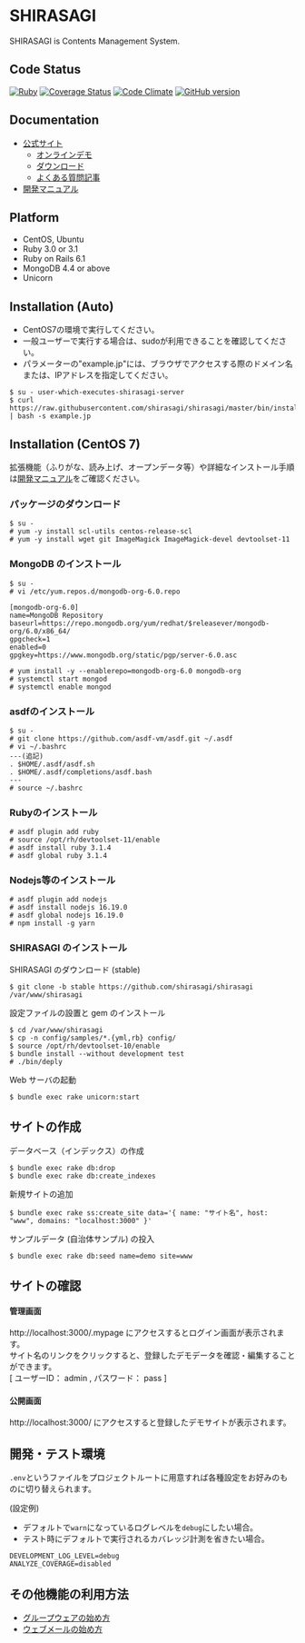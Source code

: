 SHIRASAGI
=========

SHIRASAGI is Contents Management System.

Code Status
-----------

[![Ruby](https://github.com/shirasagi/shirasagi/actions/workflows/ruby.yml/badge.svg)](https://github.com/shirasagi/shirasagi/actions/workflows/ruby.yml)
[![Coverage Status](https://coveralls.io/repos/shirasagi/shirasagi/badge.png)](https://coveralls.io/r/shirasagi/shirasagi)
[![Code Climate](https://api.codeclimate.com/v1/badges/e6274965ec75ce8fd605/test_coverage)](https://codeclimate.com/github/shirasagi/shirasagi/test_coverage)
[![GitHub version](https://badge.fury.io/gh/shirasagi%2Fshirasagi.svg)](http://badge.fury.io/gh/shirasagi%2Fshirasagi)

Documentation
-------------

- [公式サイト](http://ss-proj.org/)
    - [オンラインデモ](https://www.ss-proj.org/download/demo.html)
    - [ダウンロード](https://www.ss-proj.org/download/)
    - [よくある質問記事](https://www.ss-proj.org/faq/docs/)
- [開発マニュアル](http://shirasagi.github.io/)

Platform
--------

- CentOS, Ubuntu
- Ruby 3.0 or 3.1
- Ruby on Rails 6.1
- MongoDB 4.4 or above
- Unicorn

Installation (Auto)
-------------------

- CentOS7の環境で実行してください。<br />
- 一般ユーザーで実行する場合は、sudoが利用できることを確認してください。<br />
- パラメーターの"example.jp"には、ブラウザでアクセスする際のドメイン名または、IPアドレスを指定してください。<br />

```
$ su - user-which-executes-shirasagi-server
$ curl https://raw.githubusercontent.com/shirasagi/shirasagi/master/bin/install.sh | bash -s example.jp
```

Installation (CentOS 7)
-----------------------

拡張機能（ふりがな、読み上げ、オープンデータ等）や詳細なインストール手順は[開発マニュアル](http://shirasagi.github.io/)をご確認ください。

### パッケージのダウンロード

```
$ su -
# yum -y install scl-utils centos-release-scl
# yum -y install wget git ImageMagick ImageMagick-devel devtoolset-11
```

### MongoDB のインストール

```
$ su -
# vi /etc/yum.repos.d/mongodb-org-6.0.repo
```

```
[mongodb-org-6.0]
name=MongoDB Repository
baseurl=https://repo.mongodb.org/yum/redhat/$releasever/mongodb-org/6.0/x86_64/
gpgcheck=1
enabled=0
gpgkey=https://www.mongodb.org/static/pgp/server-6.0.asc
```

```
# yum install -y --enablerepo=mongodb-org-6.0 mongodb-org
# systemctl start mongod
# systemctl enable mongod
```

### asdfのインストール

```
$ su -
# git clone https://github.com/asdf-vm/asdf.git ~/.asdf
# vi ~/.bashrc
---(追記)
. $HOME/.asdf/asdf.sh
. $HOME/.asdf/completions/asdf.bash
---
# source ~/.bashrc
```

### Rubyのインストール
```
# asdf plugin add ruby
# source /opt/rh/devtoolset-11/enable
# asdf install ruby 3.1.4
# asdf global ruby 3.1.4
```
### Nodejs等のインストール
```
# asdf plugin add nodejs
# asdf install nodejs 16.19.0
# asdf global nodejs 16.19.0
# npm install -g yarn
```
### SHIRASAGI のインストール

SHIRASAGI のダウンロード (stable)

```
$ git clone -b stable https://github.com/shirasagi/shirasagi /var/www/shirasagi
```

設定ファイルの設置と gem のインストール

```
$ cd /var/www/shirasagi
$ cp -n config/samples/*.{yml,rb} config/
$ source /opt/rh/devtoolset-10/enable
$ bundle install --without development test
# ./bin/deply
```

Web サーバの起動

```
$ bundle exec rake unicorn:start
```

## サイトの作成

データベース（インデックス）の作成

```
$ bundle exec rake db:drop
$ bundle exec rake db:create_indexes
```

新規サイトの追加

```
$ bundle exec rake ss:create_site data='{ name: "サイト名", host: "www", domains: "localhost:3000" }'
```

サンプルデータ (自治体サンプル) の投入

```
$ bundle exec rake db:seed name=demo site=www
```

## サイトの確認

#### 管理画面

http://localhost:3000/.mypage にアクセスするとログイン画面が表示されます。<br />
サイト名のリンクをクリックすると、登録したデモデータを確認・編集することができます。<br />
[ ユーザーID： admin , パスワード： pass ]

#### 公開画面

http://localhost:3000/ にアクセスすると登録したデモサイトが表示されます。

## 開発・テスト環境

`.env`というファイルをプロジェクトルートに用意すれば各種設定をお好みのものに切り替えられます。

(設定例)

- デフォルトで`warn`になっているログレベルを`debug`にしたい場合。
- テスト時にデフォルトで実行されるカバレッジ計測を省きたい場合。

```
DEVELOPMENT_LOG_LEVEL=debug
ANALYZE_COVERAGE=disabled
```

## その他機能の利用方法

- [グループウェアの始め方](http://shirasagi.github.io/start/gws.html)
- [ウェブメールの始め方](http://shirasagi.github.io/start/webmail.html)
